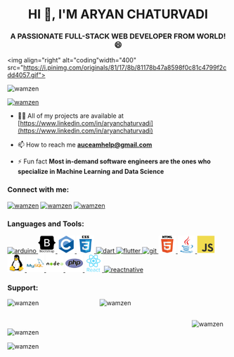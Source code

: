 

<h1 align="center">HI 👋, I'M ARYAN CHATURVADI</h1>
<h3 align="center">A PASSIONATE FULL-STACK WEB DEVELOPER FROM WORLD! 😄</h3>

<img align="right" alt="coding"width="400" src="https://i.pinimg.com/originals/81/17/8b/81178b47a8598f0c81c4799f2cdd4057.gif">

<p align="left"> <img src="https://komarev.com/ghpvc/?username=wamzen&label=Profile%20views&color=0e75b6&style=flat" alt="wamzen" /> </p>

<p align="left"> <a href="https://twitter.com/wamzen" target="blank"><img src="https://img.shields.io/twitter/follow/wamzen?logo=twitter&style=for-the-badge" alt="wamzen" /></a> </p>

- 👨‍💻 All of my projects are available at [https://www.linkedin.com/in/aryanchaturvadi](https://www.linkedin.com/in/aryanchaturvadi)

- 📫 How to reach me **auceamhelp@gmail.com**

- ⚡ Fun fact **Most in-demand software engineers are the ones who specialize in Machine Learning and Data Science**

<h3 align="left">Connect with me:</h3>
<p align="left">
<a href="https://twitter.com/wamzen" target="blank"><img align="center" src="https://raw.githubusercontent.com/rahuldkjain/github-profile-readme-generator/master/src/images/icons/Social/twitter.svg" alt="wamzen" height="30" width="40" /></a>
<a href="https://linkedin.com/in/wamzen" target="blank"><img align="center" src="https://raw.githubusercontent.com/rahuldkjain/github-profile-readme-generator/master/src/images/icons/Social/linked-in-alt.svg" alt="wamzen" height="30" width="40" /></a>
<a href="https://instagram.com/wamzen" target="blank"><img align="center" src="https://raw.githubusercontent.com/rahuldkjain/github-profile-readme-generator/master/src/images/icons/Social/instagram.svg" alt="wamzen" height="30" width="40" /></a>
</p>

<h3 align="left">Languages and Tools:</h3>
<p align="left"> <a href="https://www.arduino.cc/" target="_blank" rel="noreferrer"> <img src="https://cdn.worldvectorlogo.com/logos/arduino-1.svg" alt="arduino" width="40" height="40"/> </a> <a href="https://getbootstrap.com" target="_blank" rel="noreferrer"> <img src="https://raw.githubusercontent.com/devicons/devicon/master/icons/bootstrap/bootstrap-plain-wordmark.svg" alt="bootstrap" width="40" height="40"/> </a> <a href="https://www.cprogramming.com/" target="_blank" rel="noreferrer"> <img src="https://raw.githubusercontent.com/devicons/devicon/master/icons/c/c-original.svg" alt="c" width="40" height="40"/> </a> <a href="https://www.w3schools.com/css/" target="_blank" rel="noreferrer"> <img src="https://raw.githubusercontent.com/devicons/devicon/master/icons/css3/css3-original-wordmark.svg" alt="css3" width="40" height="40"/> </a> <a href="https://dart.dev" target="_blank" rel="noreferrer"> <img src="https://www.vectorlogo.zone/logos/dartlang/dartlang-icon.svg" alt="dart" width="40" height="40"/> </a> <a href="https://flutter.dev" target="_blank" rel="noreferrer"> <img src="https://www.vectorlogo.zone/logos/flutterio/flutterio-icon.svg" alt="flutter" width="40" height="40"/> </a> <a href="https://git-scm.com/" target="_blank" rel="noreferrer"> <img src="https://www.vectorlogo.zone/logos/git-scm/git-scm-icon.svg" alt="git" width="40" height="40"/> </a> <a href="https://www.w3.org/html/" target="_blank" rel="noreferrer"> <img src="https://raw.githubusercontent.com/devicons/devicon/master/icons/html5/html5-original-wordmark.svg" alt="html5" width="40" height="40"/> </a> <a href="https://www.java.com" target="_blank" rel="noreferrer"> <img src="https://raw.githubusercontent.com/devicons/devicon/master/icons/java/java-original.svg" alt="java" width="40" height="40"/> </a> <a href="https://developer.mozilla.org/en-US/docs/Web/JavaScript" target="_blank" rel="noreferrer"> <img src="https://raw.githubusercontent.com/devicons/devicon/master/icons/javascript/javascript-original.svg" alt="javascript" width="40" height="40"/> </a> <a href="https://www.linux.org/" target="_blank" rel="noreferrer"> <img src="https://raw.githubusercontent.com/devicons/devicon/master/icons/linux/linux-original.svg" alt="linux" width="40" height="40"/> </a> <a href="https://www.mysql.com/" target="_blank" rel="noreferrer"> <img src="https://raw.githubusercontent.com/devicons/devicon/master/icons/mysql/mysql-original-wordmark.svg" alt="mysql" width="40" height="40"/> </a> <a href="https://nodejs.org" target="_blank" rel="noreferrer"> <img src="https://raw.githubusercontent.com/devicons/devicon/master/icons/nodejs/nodejs-original-wordmark.svg" alt="nodejs" width="40" height="40"/> </a> <a href="https://www.php.net" target="_blank" rel="noreferrer"> <img src="https://raw.githubusercontent.com/devicons/devicon/master/icons/php/php-original.svg" alt="php" width="40" height="40"/> </a> <a href="https://reactjs.org/" target="_blank" rel="noreferrer"> <img src="https://raw.githubusercontent.com/devicons/devicon/master/icons/react/react-original-wordmark.svg" alt="react" width="40" height="40"/> </a> <a href="https://reactnative.dev/" target="_blank" rel="noreferrer"> <img src="https://reactnative.dev/img/header_logo.svg" alt="reactnative" width="40" height="40"/> </a> </p>

<h3 align="left">Support:</h3>
<p><a href="https://www.buymeacoffee.com/wamzen"> <img align="left" src="https://cdn.buymeacoffee.com/buttons/v2/default-yellow.png" height="50" width="210" alt="wamzen" /></a><a href="https://ko-fi.com/wamzen"> <img align="left" src="https://cdn.ko-fi.com/cdn/kofi3.png?v=3" height="50" width="210" alt="wamzen" /></a></p><br><br>

<p><img align="left" src="https://github-readme-stats.vercel.app/api/top-langs?username=wamzen&show_icons=true&locale=en&layout=compact" alt="wamzen" /></p>

<p>&nbsp;<img align="center" src="https://github-readme-stats.vercel.app/api?username=wamzen&show_icons=true&locale=en" alt="wamzen" /></p>

<p><img align="center" src="https://github-readme-streak-stats.herokuapp.com/?user=wamzen&" alt="wamzen" /></p>
